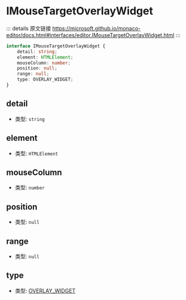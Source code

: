 # IMouseTargetOverlayWidget
        
::: details 原文链接
https://microsoft.github.io/monaco-editor/docs.html#interfaces/editor.IMouseTargetOverlayWidget.html
:::

```ts
interface IMouseTargetOverlayWidget {
    detail: string;
    element: HTMLElement;
    mouseColumn: number;
    position: null;
    range: null;
    type: OVERLAY_WIDGET;
}
```

## detail
- 类型: `string`
## element
- 类型: `HTMLElement`
## mouseColumn
- 类型: `number`
## position
- 类型: `null`
## range
- 类型: `null`
## type
- 类型: [OVERLAY_WIDGET](/api/editor/MouseTargetType.md#overlay-widget)